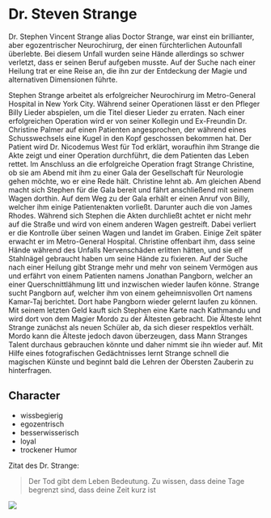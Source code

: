 # Dr. Steven Strange

Dr. Stephen Vincent Strange alias Doctor Strange, war einst ein brillianter, aber egozentrischer Neurochirurg, der einen fürchterlichen Autounfall überlebte. Bei diesem Unfall wurden seine Hände allerdings so schwer verletzt, dass er seinen Beruf aufgeben musste. Auf der Suche nach einer Heilung trat er eine Reise an, die ihn zur der Entdeckung der Magie und alternativen Dimensionen führte.

Stephen Strange arbeitet als erfolgreicher Neurochirurg im Metro-General Hospital in New York City. Während seiner Operationen lässt er den Pfleger Billy Lieder abspielen, um die Titel dieser Lieder zu erraten.
Nach einer erfolgreichen Operation wird er von seiner Kollegin und Ex-Freundin Dr. Christine Palmer auf einen Patienten angesprochen, der während eines Schusswechsels eine Kugel in den Kopf geschossen bekommen hat. Der Patient wird Dr. Nicodemus West für Tod erklärt, woraufhin ihm Strange die Akte zeigt und einer Operation durchführt, die dem Patienten das Leben rettet. Im Anschluss an die erfolgreiche Operation fragt Strange Christine, ob sie am Abend mit ihm zu einer Gala der Gesellschaft für Neurologie gehen möchte, wo er eine Rede hält. Christine lehnt ab.
Am gleichen Abend macht sich Stephen für die Gala bereit und fährt anschließend mit seinem Wagen dorthin. Auf dem Weg zu der Gala erhält er einen Anruf von Billy, welcher ihm einige Patientenakten vorließt. Darunter auch die von James Rhodes. Während sich Stephen die Akten durchließt achtet er nicht mehr auf die Straße und wird von einem anderen Wagen gestreift. Dabei verliert er die Kontrolle über seinen Wagen und landet im Graben.
Einige Zeit später erwacht er im Metro-General Hospital. Christine offenbart ihm, dass seine Hände während des Unfalls Nervenschäden erlitten hätten, und sie elf Stahlnägel gebraucht haben um seine Hände zu fixieren.
Auf der Suche nach einer Heilung gibt Strange mehr und mehr von seinem Vermögen aus und erfährt von einem Patienten namens Jonathan Pangborn, welcher an einer Querschnittlähmung litt und inzwischen wieder laufen könne. Strange sucht Pangborn auf, welcher ihm von einem geheimnisvollen Ort namens Kamar-Taj berichtet. Dort habe Pangborn wieder gelernt laufen zu können.
Mit seinem letzten Geld kauft sich Stephen eine Karte nach Kathmandu und wird dort von dem Magier Mordo zu der Ältesten gebracht. Die Älteste lehnt Strange zunächst als neuen Schüler ab, da sich dieser respektlos verhält. Mordo kann die Älteste jedoch davon überzeugen, dass Mann Stranges Talent durchaus gebrauchen könnte und daher nimmt sie ihn wieder auf. 
Mit Hilfe eines fotografischen Gedächtnisses lernt Strange schnell die magischen Künste und beginnt bald die Lehren der Obersten Zauberin zu hinterfragen.

## Character

* wissbegierig
* egozentrisch
* besserwisserisch
* loyal
* trockener Humor

Zitat des Dr. Strange:
> Der Tod gibt dem Leben Bedeutung.
> Zu wissen, dass deine Tage begrenzt sind, dass deine Zeit kurz ist

<img src="https://www.nicepng.com/maxp/u2q8o0i1w7q8q8o0/"/>
